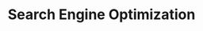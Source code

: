 ---
title: Search Engine Optimization
description: DigitalDigital Search Engine Optimization
h1: Search Engine Optimization
explanation: Build relevant backlinks through blogger outreach and PR mentions to increase authority and keyword rankings.
weight: 2
services:
  - name: Local SEO
    description: Build relevant backlinks through blogger outreach and PR mentions to increase authority and keyword rankings.
  - name: Our of region SEO
    description: Map and prioritize issues regarding indexation and website structure to facilitate search engine indexation.
  - name: E-Commerce SEO
    description: Understand user behaviors to build an action plan to increase your conversion rate and average order value.
  - name: SEO Content
    description: Deploy a paid advertising strategy that leverages in-house data to scale sales and optimize CPAs across our digital campaigns.
  - name: Amazon Product SEO
    description: Fix deliverability issues and optimize conversion rates through A/B tests and user-segmentation to increase average customer LTV.
clients:
  title: Some Ranking few
  logos:
    - icon: leadlabs
    - icon: nissan
    - icon: billygoat
    - icon: moose
    - icon: loop
    - icon: bedtime
---